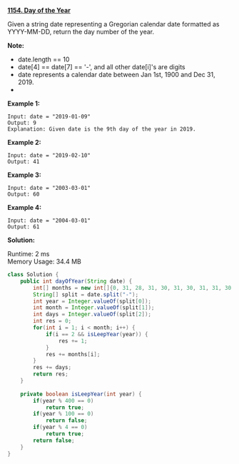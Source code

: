 **[1154. Day of the Year](https://leetcode.com/problems/day-of-the-year/)**

Given a string date representing a Gregorian calendar date formatted as YYYY-MM-DD, return the day number of the year.

**Note:**

* date.length == 10
* date[4] == date[7] == '-', and all other date[i]'s are digits
* date represents a calendar date between Jan 1st, 1900 and Dec 31, 2019.
* 
**Example 1:**

```
Input: date = "2019-01-09"
Output: 9
Explanation: Given date is the 9th day of the year in 2019.
```

**Example 2:**

```
Input: date = "2019-02-10"
Output: 41
```

**Example 3:**

```
Input: date = "2003-03-01"
Output: 60
```

**Example 4:**

```
Input: date = "2004-03-01"
Output: 61
```

**Solution:**

Runtime: 2 ms<br/>
Memory Usage: 34.4 MB

```java
class Solution {
    public int dayOfYear(String date) {
        int[] months = new int[]{0, 31, 28, 31, 30, 31, 30, 31, 31, 30, 31, 30, 31};
        String[] split = date.split("-");
        int year = Integer.valueOf(split[0]);
        int month = Integer.valueOf(split[1]);
        int days = Integer.valueOf(split[2]);
        int res = 0;
        for(int i = 1; i < month; i++) {
            if(i == 2 && isLeepYear(year)) {
                res += 1;
            }
            res += months[i];
        }
        res += days;
        return res;
    }
    
    private boolean isLeepYear(int year) {
        if(year % 400 == 0)
            return true;
        if(year % 100 == 0)
            return false;
        if(year % 4 == 0)
            return true;
        return false;
    }
}
```